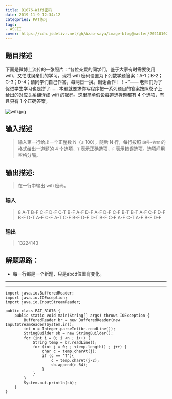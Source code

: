```yaml
---
title: B1076-Wifi密码
date: 2019-11-9 12:34:12 
categories: PAT练习
tags: 
- ASCII
cover: https://cdn.jsdelivr.net/gh/Azao-saya/image-blog@master/20210102/id=55325876(loundraw).78z228rx71o0.jpg
---
```


## 题目描述 <!--more-->

下面是微博上流传的一张照片：“各位亲爱的同学们，鉴于大家有时需要使用 wifi，又怕耽误亲们的学习，现将 wifi 密码设置为下列数学题答案：A-1；B-2；C-3；D-4；请同学们自己作答，每两日一换。谢谢合作！！~”—— 老师们为了促进学生学习也是拼了…… 本题就要求你写程序把一系列题目的答案按照卷子上给出的对应关系翻译成 wifi 的密码。这里简单假设每道选择题都有 4 个选项，有且只有 1 个正确答案。

![wifi.jpg](https://images.ptausercontent.com/7e56be3f-caba-45f1-b9cb-38a96d44de76.jpg)

## 输入描述

> 输入第一行给出一个正整数 N（≤ 100），随后 N 行，每行按照 `编号-答案` 的格式给出一道题的 4 个选项，`T` 表示正确选项，`F` 表示错误选项。选项间用空格分隔。 

## 输出描述:

> 在一行中输出 wifi 密码。   

### 输入

> 8
> A-T B-F C-F D-F
> C-T B-F A-F D-F
> A-F D-F C-F B-T
> B-T A-F C-F D-F
> B-F D-T A-F C-F
> A-T C-F B-F D-F
> D-T B-F C-F A-F
> C-T A-F B-F D-F

### 输出

> 13224143

## 解题思路：

- 每一行都是一个新题，只是abcd位置有变化。

---

---



```
import java.io.BufferedReader;
import java.io.IOException;
import java.io.InputStreamReader;

public class PAT_B1076 {
    public static void main(String[] args) throws IOException {
        BufferedReader br = new BufferedReader(new InputStreamReader(System.in));
        int n = Integer.parseInt(br.readLine());
        StringBuilder sb = new StringBuilder();
        for (int i = 0; i <n ; i++) {
            String temp = br.readLine();
            for (int j = 0; j <temp.length() ; j++) {
                char c = temp.charAt(j);
                if (c == 'T'){
                    c = temp.charAt(j-2);
                    sb.append(c-64);
                }
            }
        }
        System.out.println(sb);
    }
}
```

